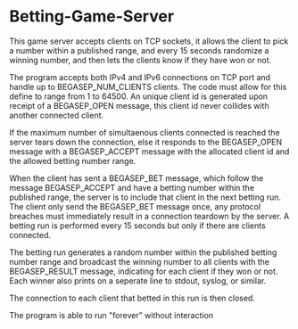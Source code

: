 # Betting-Game-Server


This game server accepts clients on TCP sockets, it allows the client to pick a number within a published range, and every 15 seconds randomize a winning number, and then lets the clients know if they have won or not.

The program accepts both IPv4 and IPv6 connections on TCP port and handle up to BEGASEP_NUM_CLIENTS clients. The code must allow for this define to range from 1 to 64500.
An unique client id is generated upon receipt of a BEGASEP_OPEN message, this client id never collides with another connected client.

If the maximum number of simultaenous clients connected is reached the server tears down the connection, else it responds to the BEGASEP_OPEN  message with a BEGASEP_ACCEPT message with the allocated client id and the allowed betting number range.

When the client has sent a BEGASEP_BET message, which follow the message BEGASEP_ACCEPT and have a betting number within the published range, the server is to include that client in the next betting run.
The client only send the BEGASEP_BET message once, any protocol  breaches must immediately result in a connection teardown by the server.
A betting run is performed every 15 seconds but only if there are  clients connected.

The betting run generates a random number within the published betting number range and broadcast the winning number to all clients with the BEGASEP_RESULT message, indicating for each client if they won or not. 
Each winner also prints on a seperate line to stdout, syslog, or similar.

The connection to each client that betted in this run is then closed.

The program is able to run "forever" without interaction
